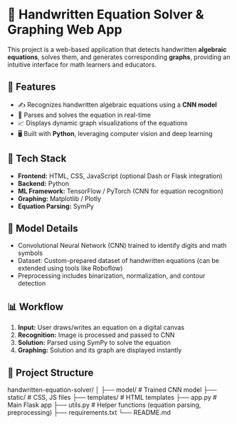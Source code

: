 # 🧠 Handwritten Equation Solver & Graphing Web App

This project is a web-based application that detects handwritten **algebraic equations**, solves them, and generates corresponding **graphs**, providing an intuitive interface for math learners and educators.

## 🚀 Features

- ✍️ Recognizes handwritten algebraic equations using a **CNN model**
- 🧮 Parses and solves the equation in real-time
- 📈 Displays dynamic graph visualizations of the equations
- 🖥️ Built with **Python**, leveraging computer vision and deep learning

## 🧰 Tech Stack

- **Frontend:** HTML, CSS, JavaScript (optional Dash or Flask integration)
- **Backend:** Python
- **ML Framework:** TensorFlow / PyTorch (CNN for equation recognition)
- **Graphing:** Matplotlib / Plotly
- **Equation Parsing:** SymPy

## 🧠 Model Details

- Convolutional Neural Network (CNN) trained to identify digits and math symbols
- Dataset: Custom-prepared dataset of handwritten equations (can be extended using tools like Roboflow)
- Preprocessing includes binarization, normalization, and contour detection

## 📊 Workflow

1. **Input:** User draws/writes an equation on a digital canvas  
2. **Recognition:** Image is processed and passed to CNN  
3. **Solution:** Parsed using SymPy to solve the equation  
4. **Graphing:** Solution and its graph are displayed instantly  

## 📁 Project Structure

handwritten-equation-solver/
│
├── model/ # Trained CNN model
├── static/ # CSS, JS files
├── templates/ # HTML templates
├── app.py # Main Flask app
├── utils.py # Helper functions (equation parsing, preprocessing)
├── requirements.txt
└── README.md
